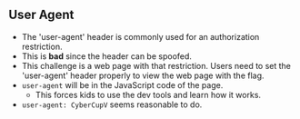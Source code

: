 ## User Agent
- The 'user-agent' header is commonly used for an authorization restriction. 
- This is **bad** since the header can be spoofed. 
- This challenge is a web page with that restriction. Users need to set the 'user-agent' header properly to view the web page with the flag. 
- ``user-agent`` will be in the JavaScript code of the page. 
	- This forces kids to use the dev tools and learn how it works. 
- ``user-agent: CyberCupV`` seems reasonable to do.